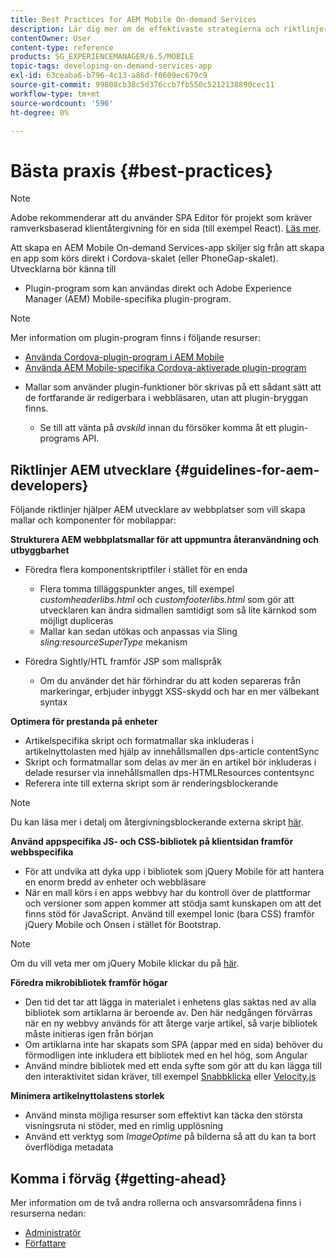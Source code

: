 ```yaml
---
title: Best Practices for AEM Mobile On-demand Services
description: Lär dig mer om de effektivaste strategierna och riktlinjerna som hjälper behöriga Adobe Experience Manager-utvecklare (AEM) att skapa mallar och komponenter för mobilappar.
contentOwner: User
content-type: reference
products: SG_EXPERIENCEMANAGER/6.5/MOBILE
topic-tags: developing-on-demand-services-app
exl-id: 63ceaba6-b796-4c13-a86d-f0609ec679c9
source-git-commit: 99808cb38c5d376ccb7fb550c5212138890cec11
workflow-type: tm+mt
source-wordcount: '596'
ht-degree: 0%

---
```


# Bästa praxis {#best-practices}

>[!NOTE]
>
>Adobe rekommenderar att du använder SPA Editor för projekt som kräver ramverksbaserad klientåtergivning för en sida (till exempel React). [Läs mer](/help/sites-developing/spa-overview.md).

Att skapa en AEM Mobile On-demand Services-app skiljer sig från att skapa en app som körs direkt i Cordova-skalet (eller PhoneGap-skalet). Utvecklarna bör känna till

* Plugin-program som kan användas direkt och Adobe Experience Manager (AEM) Mobile-specifika plugin-program.

>[!NOTE]
>
>Mer information om plugin-program finns i följande resurser:
>
>* [Använda Cordova-plugin-program i AEM Mobile](https://helpx.adobe.com/digital-publishing-solution/help/cordova-api.html)
>* [Använda AEM Mobile-specifika Cordova-aktiverade plugin-program](https://helpx.adobe.com/digital-publishing-solution/help/app-runtime-api.html)
>

* Mallar som använder plugin-funktioner bör skrivas på ett sådant sätt att de fortfarande är redigerbara i webbläsaren, utan att plugin-bryggan finns.

   * Se till att vänta på *avskild* innan du försöker komma åt ett plugin-programs API.

## Riktlinjer AEM utvecklare {#guidelines-for-aem-developers}

Följande riktlinjer hjälper AEM utvecklare av webbplatser som vill skapa mallar och komponenter för mobilappar:

**Strukturera AEM webbplatsmallar för att uppmuntra återanvändning och utbyggbarhet**

* Föredra flera komponentskriptfiler i stället för en enda

   * Flera tomma tilläggspunkter anges, till exempel *customheaderlibs.html* och *customfooterlibs.html* som gör att utvecklaren kan ändra sidmallen samtidigt som så lite kärnkod som möjligt dupliceras
   * Mallar kan sedan utökas och anpassas via Sling *sling:resourceSuperType* mekanism

* Föredra Sightly/HTL framför JSP som mallspråk

   * Om du använder det här förhindrar du att koden separeras från markeringar, erbjuder inbyggt XSS-skydd och har en mer välbekant syntax

**Optimera för prestanda på enheter**

* Artikelspecifika skript och formatmallar ska inkluderas i artikelnyttolasten med hjälp av innehållsmallen dps-article contentSync
* Skript och formatmallar som delas av mer än en artikel bör inkluderas i delade resurser via innehållsmallen dps-HTMLResources contentsync
* Referera inte till externa skript som är renderingsblockerande

>[!NOTE]
>
>Du kan läsa mer i detalj om återgivningsblockerande externa skript [här](https://developers.google.com/speed/docs/insights/BlockingJS).

**Använd appspecifika JS- och CSS-bibliotek på klientsidan framför webbspecifika**

* För att undvika att dyka upp i bibliotek som jQuery Mobile för att hantera en enorm bredd av enheter och webbläsare
* När en mall körs i en apps webbvy har du kontroll över de plattformar och versioner som appen kommer att stödja samt kunskapen om att det finns stöd för JavaScript. Använd till exempel Ionic (bara CSS) framför jQuery Mobile och Onsen i stället för Bootstrap.

>[!NOTE]
>
>Om du vill veta mer om jQuery Mobile klickar du på [här](https://jquerymobile.com/browser-support/1.4/).

**Föredra mikrobibliotek framför högar**

* Den tid det tar att lägga in materialet i enhetens glas saktas ned av alla bibliotek som artiklarna är beroende av. Den här nedgången förvärras när en ny webbvy används för att återge varje artikel, så varje bibliotek måste initieras igen från början
* Om artiklarna inte har skapats som SPA (appar med en sida) behöver du förmodligen inte inkludera ett bibliotek med en hel hög, som Angular
* Använd mindre bibliotek med ett enda syfte som gör att du kan lägga till den interaktivitet sidan kräver, till exempel [Snabbklicka](https://github.com/ftlabs/fastclick) eller [Velocity.js](https://velocityjs.org)

**Minimera artikelnyttolastens storlek**

* Använd minsta möjliga resurser som effektivt kan täcka den största visningsruta ni stöder, med en rimlig upplösning
* Använd ett verktyg som *ImageOptime* på bilderna så att du kan ta bort överflödiga metadata

## Komma i förväg {#getting-ahead}

Mer information om de två andra rollerna och ansvarsområdena finns i resurserna nedan:

* [Administratör](/help/mobile/aem-mobile.md)
* [Författare](/help/mobile/aem-mobile-on-demand.md)
